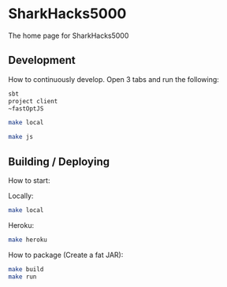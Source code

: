 # SharkHacks5000

The home page for SharkHacks5000

## Development

How to continuously develop. Open 3 tabs and run the following:

```sh
sbt
project client
~fastOptJS
```

```sh
make local
```

```sh
make js
```

## Building / Deploying

How to start:

Locally:

```sh
make local
```

Heroku:

```sh
make heroku
```

How to package (Create a fat JAR):

```sh
make build
make run
```
